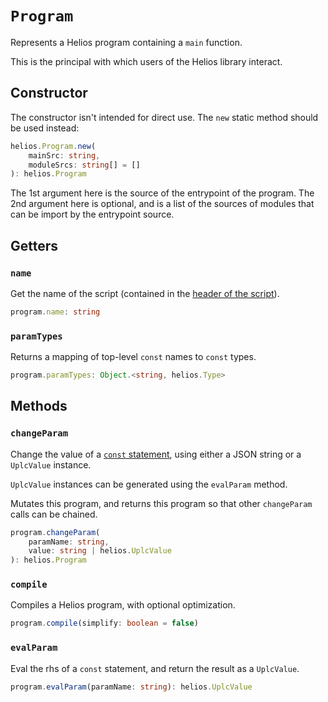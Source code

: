 # `Program`

Represents a Helios program containing a `main` function.

This is the principal with which users of the Helios library interact.

## Constructor

The constructor isn't intended for direct use. The `new` static method should be used instead:

```ts
helios.Program.new(
    mainSrc: string, 
    moduleSrcs: string[] = []
): helios.Program
```

The 1st argument here is the source of the entrypoint of the program. The 2nd argument here is optional, and is a list of the sources of modules that can be import by the entrypoint source.

## Getters

### `name`

Get the name of the script (contained in the [header of the script](../../lang/script-structure.md#script-purpose-1)).

```ts
program.name: string
```

### `paramTypes`

Returns a mapping of top-level `const` names to `const` types.

```ts
program.paramTypes: Object.<string, helios.Type>
```

## Methods

### `changeParam`

Change the value of a [`const` statement](../../lang/variables.html#const-statements), using either a JSON string or a `UplcValue` instance.

`UplcValue` instances can be generated using the `evalParam` method.

Mutates this program, and returns this program so that other `changeParam` calls can be chained.

```ts
program.changeParam(
    paramName: string, 
    value: string | helios.UplcValue
): helios.Program
```

### `compile`

Compiles a Helios program, with optional optimization.

```ts
program.compile(simplify: boolean = false)
```

### `evalParam`

Eval the rhs of a `const` statement, and return the result as a `UplcValue`.

```ts
program.evalParam(paramName: string): helios.UplcValue
```
